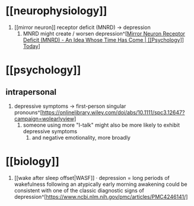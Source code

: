 # [[neurophysiology]]
1. [[mirror neuron]] receptor deficit (MNRD) → depression
	1. MNRD might create / worsen depression^[[Mirror Neuron Receptor Deficit (MNRD) - An Idea Whose Time Has Come | [[Psychology]] Today](https://www.psychologytoday.com/intl/blog/just-listen/201002/mirror-neuron-receptor-deficit-mnrd-idea-whose-time-has-come?quicktabs_5=1#:~:text=The%20concept%20of%20Mirror%20Neuron,their%20emotional%20and%20psychological%20needs.)]

# [[psychology]]
## intrapersonal
1. depressive symptoms → first-person singular pronouns^[https://onlinelibrary.wiley.com/doi/abs/10.1111/spc3.12647?campaign=wolearlyview]
	1. someone using more "I-talk" might also be more likely to exhibit depressive symptoms
		1. and negative emotionality, more broadly

# [[biology]]
1. [[wake after sleep offset|WASF]] · depression = long periods of wakefulness following an atypically early morning awakening could be consistent with one of the classic diagnostic signs of depression^[https://www.ncbi.nlm.nih.gov/pmc/articles/PMC4246141/]
